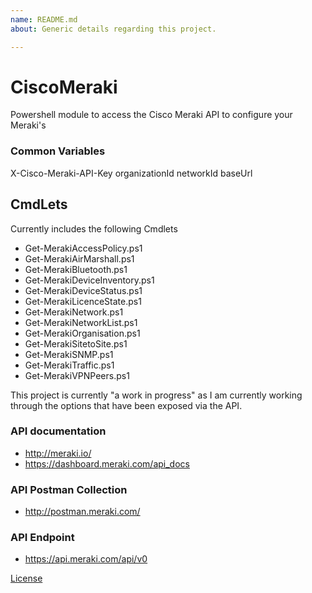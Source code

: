 ```yaml
---
name: README.md
about: Generic details regarding this project.

---
```


# CiscoMeraki
Powershell module to access the Cisco Meraki API to configure your Meraki's

### Common Variables
X-Cisco-Meraki-API-Key
organizationId
networkId
baseUrl

## CmdLets
Currently includes the following Cmdlets

- Get-MerakiAccessPolicy.ps1
- Get-MerakiAirMarshall.ps1
- Get-MerakiBluetooth.ps1
- Get-MerakiDeviceInventory.ps1
- Get-MerakiDeviceStatus.ps1
- Get-MerakiLicenceState.ps1
- Get-MerakiNetwork.ps1
- Get-MerakiNetworkList.ps1
- Get-MerakiOrganisation.ps1
- Get-MerakiSitetoSite.ps1
- Get-MerakiSNMP.ps1
- Get-MerakiTraffic.ps1
- Get-MerakiVPNPeers.ps1

This project is currently "a work in progress" as I am currently working through the options that have been exposed via the API.

### API documentation
- http://meraki.io/
- https://dashboard.meraki.com/api_docs

### API Postman Collection
- http://postman.meraki.com/

### API Endpoint
- https://api.meraki.com/api/v0


[License](/LICENSE)
